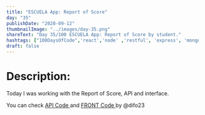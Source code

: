 ```yaml
---
title: "ESCUELA App: Report of Score"
day: "35"
publishDate: "2020-09-12"
thumbnailImage: "../images/day-35.png"
shareText: "Day 35/100 ESCUELA App: Report of Score by student."
hashtags: ["100DaysOfCode",'react','node' ,'restful', 'express', 'mongodb', 'hooks']
draft: false
---
```


# Description:

Today I was working with the Report of Score, API and interface.

You can check  <a href="https://github.com/difo23/cemasapi" target="_blank"> API Code </a> and <a href= 'https://github.com/difo23/cemasfront'> FRONT Code </a> by @difo23



